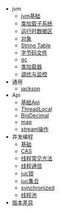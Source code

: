 * jvm
    * [jvm基础](/java/java-base/jvm/doc/1-jvm)
    * [类加载子系统](/java/java-base/jvm/doc/2-jvm)
    * [运行时数据区](/java/java-base/jvm/doc/3-rundata)
    * [对象](/java/java/base/jvm/doc/4-object)
    * [String Table](/java/java/jvm/doc/5-jvm)
    * [字节码文件](/java/java/base/jvm/doc/6-classfile)
    * [gc](/java/java/base/jvm/doc/7-gc)
    * [类加载器](/java/java/base/jvm/doc/8-classload)
    * [调优与监控](/java/java/base/jvm/doc/9-optimize)
* 通用
    * [jackson](/java/java/base/common/1-jackson)
* Api
    * [基础Api](/java/java/base/api/1-base)
    * [ThreadLocal](/java/java/base/api/2-thread)
    * [BigDecimal](/java/java/base/api/3-bigDecimal)
    * [map](/java/java/base/api/4-map)
    * [stream操作](/java/java/base/api/6-stream)
* 并发编程
    * [基础](/java/java/base/concurrent/1-base)
    * [CAS](/java/java/base/concurrent/2-cas)
    * [线程常见方法](/java/java/base/concurrent/3-method)
    * [线程通信](/java/java/base/concurrent/4-signalCommunication)
    * [juc锁](/java/java/base/concurrent/4-juc-lock)
    * [juc集合](/java/java/base/concurrent/5-juc-con)
    * [synchronized](/java/java/base/concurrent/5-synchronized)  
    * [线程池](/java/java/base/concurrent/7-threadpool)
* [版本差异](/java/java/base/version)